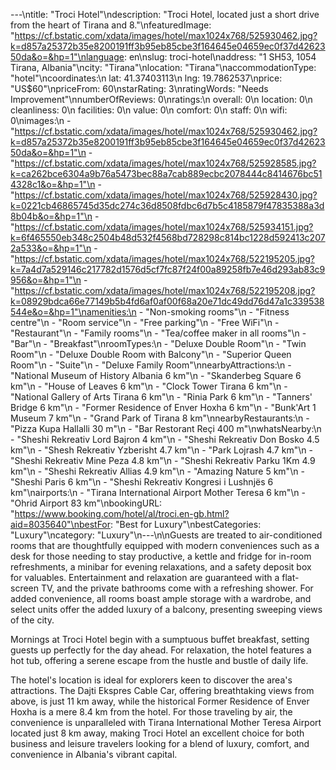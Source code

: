 ---\ntitle: "Troci Hotel"\ndescription: "Troci Hotel, located just a short drive from the heart of Tirana and 8."\nfeaturedImage: "https://cf.bstatic.com/xdata/images/hotel/max1024x768/525930462.jpg?k=d857a25372b35e8200191ff3b95eb85cbe3f164645e04659ec0f37d4262350da&o=&hp=1"\nlanguage: en\nslug: troci-hotel\naddress: "1 SH53, 1054 Tirana, Albania"\ncity: "Tirana"\nlocation: "Tirana"\naccommodationType: "hotel"\ncoordinates:\n  lat: 41.37403113\n  lng: 19.7862537\nprice: "US$60"\npriceFrom: 60\nstarRating: 3\nratingWords: "Needs Improvement"\nnumberOfReviews: 0\nratings:\n  overall: 0\n  location: 0\n  cleanliness: 0\n  facilities: 0\n  value: 0\n  comfort: 0\n  staff: 0\n  wifi: 0\nimages:\n  - "https://cf.bstatic.com/xdata/images/hotel/max1024x768/525930462.jpg?k=d857a25372b35e8200191ff3b95eb85cbe3f164645e04659ec0f37d4262350da&o=&hp=1"\n  - "https://cf.bstatic.com/xdata/images/hotel/max1024x768/525928585.jpg?k=ca262bce6304a9b76a5473bec88a7cab889ecbc2078444c8414676bc514328c1&o=&hp=1"\n  - "https://cf.bstatic.com/xdata/images/hotel/max1024x768/525928430.jpg?k=0221cb46865745d35dc274c36d8508fdbc6d7b5c4185879f47835388a3d8b04b&o=&hp=1"\n  - "https://cf.bstatic.com/xdata/images/hotel/max1024x768/525934151.jpg?k=6f465550eb348c2504b48d532f4568bd728298c814bc1228d592413c2072a533&o=&hp=1"\n  - "https://cf.bstatic.com/xdata/images/hotel/max1024x768/522195205.jpg?k=7a4d7a529146c217782d1576d5cf7fc87f24f00a89258fb7e46d293ab83c9956&o=&hp=1"\n  - "https://cf.bstatic.com/xdata/images/hotel/max1024x768/522195208.jpg?k=08929bdca66e77149b5b4fd6af0af00f68a20e71dc49dd76d47a1c339538544e&o=&hp=1"\namenities:\n  - "Non-smoking rooms"\n  - "Fitness centre"\n  - "Room service"\n  - "Free parking"\n  - "Free WiFi"\n  - "Restaurant"\n  - "Family rooms"\n  - "Tea/coffee maker in all rooms"\n  - "Bar"\n  - "Breakfast"\nroomTypes:\n  - "Deluxe Double Room"\n  - "Twin Room"\n  - "Deluxe Double Room with Balcony"\n  - "Superior Queen Room"\n  - "Suite"\n  - "Deluxe Family Room"\nnearbyAttractions:\n  - "National Museum of History Albania 6 km"\n  - "Skanderbeg Square 6 km"\n  - "House of Leaves 6 km"\n  - "Clock Tower Tirana 6 km"\n  - "National Gallery of Arts Tirana 6 km"\n  - "Rinia Park 6 km"\n  - "Tanners' Bridge 6 km"\n  - "Former Residence of Enver Hoxha 6 km"\n  - "Bunk'Art 1 Museum 7 km"\n  - "Grand Park of Tirana 8 km"\nnearbyRestaurants:\n  - "Pizza Kupa Hallalli 30 m"\n  - "Bar Restorant Reçi 400 m"\nwhatsNearby:\n  - "Sheshi Rekreativ Lord Bajron 4 km"\n  - "Sheshi Rekreativ Don Bosko 4.5 km"\n  - "Shesh Rekreativ Yzberisht 4.7 km"\n  - "Park Lojrash 4.7 km"\n  - "Sheshi Rekreativ Mine Peza 4.8 km"\n  - "Sheshi Rekreativ Parku 1Km 4.9 km"\n  - "Sheshi Rekreativ Allias 4.9 km"\n  - "Amazing Nature 5 km"\n  - "Sheshi Paris 6 km"\n  - "Sheshi Rekreativ Kongresi i Lushnjës 6 km"\nairports:\n  - "Tirana International Airport Mother Teresa 6 km"\n  - "Ohrid Airport 83 km"\nbookingURL: "https://www.booking.com/hotel/al/troci.en-gb.html?aid=8035640"\nbestFor: "Best for Luxury"\nbestCategories: "Luxury"\ncategory: "Luxury"\n---\n\nGuests are treated to air-conditioned rooms that are thoughtfully equipped with modern conveniences such as a desk for those needing to stay productive, a kettle and fridge for in-room refreshments, a minibar for evening relaxations, and a safety deposit box for valuables. Entertainment and relaxation are guaranteed with a flat-screen TV, and the private bathrooms come with a refreshing shower. For added convenience, all rooms boast ample storage with a wardrobe, and select units offer the added luxury of a balcony, presenting sweeping views of the city.

Mornings at Troci Hotel begin with a sumptuous buffet breakfast, setting guests up perfectly for the day ahead. For relaxation, the hotel features a hot tub, offering a serene escape from the hustle and bustle of daily life.

The hotel's location is ideal for explorers keen to discover the area's attractions. The Dajti Ekspres Cable Car, offering breathtaking views from above, is just 11 km away, while the historical Former Residence of Enver Hoxha is a mere 8.4 km from the hotel. For those traveling by air, the convenience is unparalleled with Tirana International Mother Teresa Airport located just 8 km away, making Troci Hotel an excellent choice for both business and leisure travelers looking for a blend of luxury, comfort, and convenience in Albania's vibrant capital.